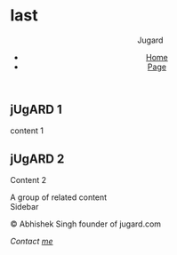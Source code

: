 # last

<header>
    <div id="logo">Jugard</div>
    <nav>  
        <ul>
            <li><a href="/">Home</a>
            <li><a href="/link">Page</a>
        </ul>
    </nav>
</header>
<main role="main">
    <article>
        <h2>jUgARD 1</h2>
        <p>content 1</p>
    </article>
    <article>
        <h2>jUgARD 2</h2>
        <p>Content 2</p>
    </article>
</main>
<section>
    A group of related content
</section>
<aside>
    Sidebar
</aside>
<footer>
    <p>&copy; Abhishek Singh founder of jugard.com</p>
    <address>
        Contact <a href="mailto:me@htmlg.com">me</a>
    </address>
</footer>
